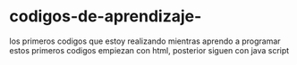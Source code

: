 # codigos-de-aprendizaje-
los primeros codigos que estoy realizando mientras aprendo a programar
estos primeros codigos empiezan con html, posterior siguen con java script
